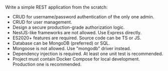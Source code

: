 Write a simple REST application from the scratch:

- CRUD for username/password authentication of the only one admin.
- CRUD for user management.
- Design a secure production-grade authorization logic.
- NestJS-like frameworks are not allowed. Use Express directly.
- ES2020+ features are required. Source code can be TS or JS.
- Database can be MongoDB (preferred) or SQL.
- Mongoose is not allowed. Use "mongodb" driver instead.
- Dependency injection is required. At least one unit test is recommended.
- Project must contain Docker Compose for local development. Production one is recommended.
